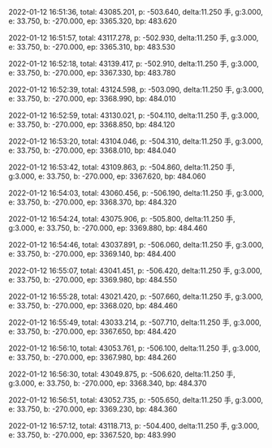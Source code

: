 2022-01-12 16:51:36, total: 43085.201, p: -503.640, delta:11.250 手, g:3.000, e: 33.750, b: -270.000, ep: 3365.320, bp: 483.620

2022-01-12 16:51:57, total: 43117.278, p: -502.930, delta:11.250 手, g:3.000, e: 33.750, b: -270.000, ep: 3365.310, bp: 483.530

2022-01-12 16:52:18, total: 43139.417, p: -502.910, delta:11.250 手, g:3.000, e: 33.750, b: -270.000, ep: 3367.330, bp: 483.780

2022-01-12 16:52:39, total: 43124.598, p: -503.090, delta:11.250 手, g:3.000, e: 33.750, b: -270.000, ep: 3368.990, bp: 484.010

2022-01-12 16:52:59, total: 43130.021, p: -504.110, delta:11.250 手, g:3.000, e: 33.750, b: -270.000, ep: 3368.850, bp: 484.120

2022-01-12 16:53:20, total: 43104.046, p: -504.310, delta:11.250 手, g:3.000, e: 33.750, b: -270.000, ep: 3368.010, bp: 484.040

2022-01-12 16:53:42, total: 43109.863, p: -504.860, delta:11.250 手, g:3.000, e: 33.750, b: -270.000, ep: 3367.620, bp: 484.060

2022-01-12 16:54:03, total: 43060.456, p: -506.190, delta:11.250 手, g:3.000, e: 33.750, b: -270.000, ep: 3368.370, bp: 484.320

2022-01-12 16:54:24, total: 43075.906, p: -505.800, delta:11.250 手, g:3.000, e: 33.750, b: -270.000, ep: 3369.880, bp: 484.460

2022-01-12 16:54:46, total: 43037.891, p: -506.060, delta:11.250 手, g:3.000, e: 33.750, b: -270.000, ep: 3369.140, bp: 484.400

2022-01-12 16:55:07, total: 43041.451, p: -506.420, delta:11.250 手, g:3.000, e: 33.750, b: -270.000, ep: 3369.980, bp: 484.550

2022-01-12 16:55:28, total: 43021.420, p: -507.660, delta:11.250 手, g:3.000, e: 33.750, b: -270.000, ep: 3368.020, bp: 484.460

2022-01-12 16:55:49, total: 43033.214, p: -507.710, delta:11.250 手, g:3.000, e: 33.750, b: -270.000, ep: 3367.650, bp: 484.420

2022-01-12 16:56:10, total: 43053.761, p: -506.100, delta:11.250 手, g:3.000, e: 33.750, b: -270.000, ep: 3367.980, bp: 484.260

2022-01-12 16:56:30, total: 43049.875, p: -506.620, delta:11.250 手, g:3.000, e: 33.750, b: -270.000, ep: 3368.340, bp: 484.370

2022-01-12 16:56:51, total: 43052.735, p: -505.650, delta:11.250 手, g:3.000, e: 33.750, b: -270.000, ep: 3369.230, bp: 484.360

2022-01-12 16:57:12, total: 43118.713, p: -504.400, delta:11.250 手, g:3.000, e: 33.750, b: -270.000, ep: 3367.520, bp: 483.990